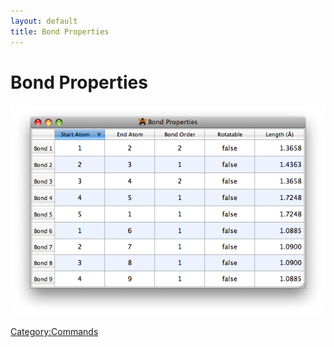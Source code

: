 ```yaml
---
layout: default
title: Bond Properties
---
```


# Bond Properties

![](BondProp.png "BondProp.png")

<Category:Commands>

